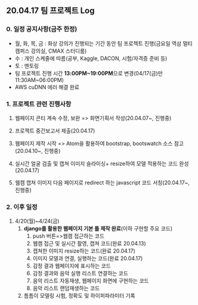 ## 20.04.17 팀 프로젝트 Log

### 0. 일정 공지사항(금주 한정)

- 월, 화, 목, 금 : 화상 강의가 진행되는 기간 동안 팀 프로젝트 진행(금요일 역삼 멀티캠퍼스 강의실, CMAX 스터디룸)
- 수 : 개인 스케줄에 따름(공부, Kaggle, DACON, 시험/자격증 준비 등)
- 토 : 멘토링
- 팀 프로젝트 진행 시간 **13:00PM~19:00PM**으로 변경(04/17(금)만 11:30AM~06:00PM)
- AWS cuDNN 에러 해결 완료

### 1. 프로젝트 관련 진행사항

1. 웹페이지 콘티 계속 수정, 보완 => 화면기획서 작성(20.04.07~, 진행중)

2. 프로젝트 중간보고서 제출(20.04.17)

3. 웹페이지 제작 시작 => Atom을 활용하여 bootstrap, bootswatch 소스 참고(20.04.10~, 진행중)

4. 실시간 얼굴 검출 및 캡쳐 이미지 슬라이싱+ resize하여 모델 적용하는 코드 완성(20.04.17) 

5. 웸캠 캡쳐 이미지 다음 페이지로 redirect 하는 javascript 코드 서칭(20.04.17~, 진행중)

   

### 2. 이후 일정

1. 4/20(월)~4/24(금)
   1. **django를 활용한 웹페이지 기본 틀 제작 완료**(이하 구현할 주요 코드)
      1. push 버튼=>웹캠 접근하는 코드
      2. 웹캠 접근 및 실시간 촬영, 캡쳐 코드(완료 20.04.13)
      3. 캡쳐한 이미지 resize하는 코드(완료 20.04.17)
      4. 이미지 모델과 연결, 실행하는 코드(완료 20.04.17)
      5. 감정 결과 웹페이지에 표시하는 코드
      6. 감정 결과와 음악 실행 리스트 연결하는 코드
      7. 음악 리스트 자동재생, 웹페이지 화면에 구현하는 코드
      8. 음악 리스트 랜덤재생하는 코드
   2. 틈틈이 모델링 시험, 정확도 및 하이퍼파라미터 기록

